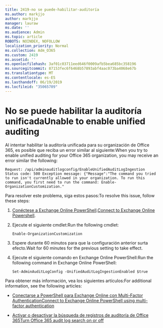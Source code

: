 ```yaml
---
title: 2419-no se puede-habilitar-auditoría
ms.author: markjjo
author: markjjo
manager: lauraw
ms.date: ''
ms.audience: Admin
ms.topic: article
ROBOTS: NOINDEX, NOFOLLOW
localization_priority: Normal
ms.collection: Adm_O365
ms.custom: 2419
ms.assetid: ''
ms.openlocfilehash: 3af01c03711eed646f0009afb5bea685bc358196
ms.sourcegitcommit: 87153fec6f6468b57893abf4aac073ba4068e67b
ms.translationtype: MT
ms.contentlocale: es-ES
ms.lasthandoff: 06/19/2019
ms.locfileid: "35065709"
---
```

# <a name="unable-to-enable-unified-auditing"></a><span data-ttu-id="52bb0-102">No se puede habilitar la auditoría unificada</span><span class="sxs-lookup"><span data-stu-id="52bb0-102">Unable to enable unified auditing</span></span>

<span data-ttu-id="52bb0-103">Al intentar habilitar la auditoría unificada para su organización de Office 365, es posible que reciba un error similar al siguiente:</span><span class="sxs-lookup"><span data-stu-id="52bb0-103">When you try to enable unified auditing for your Office 365 organization, you may receive an error similar the following:</span></span>

```
Request: /api/adminauditlogconfig/EnableUnifiedAuditLogIngestion Status code: 500 Exception message: {"Message":"The command you tried to run isn't currently allowed in your organization. To run this command, you first need to run the command: Enable-OrganizationCustomization."
```

<span data-ttu-id="52bb0-104">Para resolver este problema, siga estos pasos:</span><span class="sxs-lookup"><span data-stu-id="52bb0-104">To resolve this issue, follow these steps:</span></span>

1. <span data-ttu-id="52bb0-105">[Conéctese a Exchange Online PowerShell](https://docs.microsoft.com/powershell/exchange/exchange-online/connect-to-exchange-online-powershell/connect-to-exchange-online-powershell).</span><span class="sxs-lookup"><span data-stu-id="52bb0-105">[Connect to Exchange Online Powershell](https://docs.microsoft.com/powershell/exchange/exchange-online/connect-to-exchange-online-powershell/connect-to-exchange-online-powershell).</span></span>

2. <span data-ttu-id="52bb0-106">Ejecute el siguiente cmdlet:</span><span class="sxs-lookup"><span data-stu-id="52bb0-106">Run the following cmdlet:</span></span>

   ```
   Enable-OrganizationCustomization
   ```

3. <span data-ttu-id="52bb0-107">Espere durante 60 minutos para que la configuración anterior surta efecto.</span><span class="sxs-lookup"><span data-stu-id="52bb0-107">Wait for 60 minutes for the previous setting to take effect.</span></span>

4. <span data-ttu-id="52bb0-108">Ejecute el siguiente comando en Exchange Online PowerShell:</span><span class="sxs-lookup"><span data-stu-id="52bb0-108">Run the following command in Exchange Online PowerShell:</span></span>

   ```
   Set-AdminAuditLogConfig -UnifiedAuditLogIngestionEnabled $true
   ```

<span data-ttu-id="52bb0-109">Para obtener más información, vea los siguientes artículos:</span><span class="sxs-lookup"><span data-stu-id="52bb0-109">For additional information, see the following articles:</span></span>

- [<span data-ttu-id="52bb0-110">Conectarse a PowerShell para Exchange Online con Multi-Factor Authentication</span><span class="sxs-lookup"><span data-stu-id="52bb0-110">Connect to Exchange Online PowerShell using multi-factor authentication</span></span>](https://docs.microsoft.com/powershell/exchange/exchange-online/connect-to-exchange-online-powershell/mfa-connect-to-exchange-online-powershell)

-  [<span data-ttu-id="52bb0-111">Activar o desactivar la búsqueda de registros de auditoría de Office 365</span><span class="sxs-lookup"><span data-stu-id="52bb0-111">Turn Office 365 audit log search on or off</span></span>](https://docs.microsoft.com/office365/securitycompliance/turn-audit-log-search-on-or-off)
